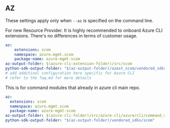 ## AZ

These settings apply only when `--az` is specified on the command line.

For new Resource Provider. It is highly recommended to onboard Azure CLI extensions. There's no differences in terms of customer usage. 

``` yaml $(az) && $(target-mode) != 'core'
az:
    extensions: scom
    namespace: azure.mgmt.scom
    package-name: azure-mgmt-scom
az-output-folder: $(azure-cli-extension-folder)/src/scom
python-sdk-output-folder: "$(az-output-folder)/azext_scom/vendored_sdks/scom"
# add additinal configuration here specific for Azure CLI
# refer to the faq.md for more details
```



This is for command modules that already in azure cli main repo. 
``` yaml $(az) && $(target-mode) == 'core'
az:
  extensions: scom
  namespace: azure.mgmt.scom
  package-name: azure-mgmt-scom
az-output-folder: $(azure-cli-folder)/src/azure-cli/azure/cli/command_modules/scom
python-sdk-output-folder: "$(az-output-folder)/vendored_sdks/scom"
``` 